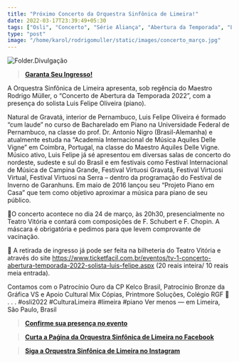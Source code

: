 ```yaml
---
title: "Próximo Concerto da Orquestra Sinfônica de Limeira!"
date: 2022-03-17T23:39:49+05:30
tags: ["Osli", "Concerto", "Série Aliança", "Abertura da Temporada", "Limeira", "2022", "Cultura", "Piano"]
type: "post"
image: "/home/karol/rodrigomuller/static/images/concerto_março.jpg"
---
```


![Folder.Divulgação](/images/concerto_março.jpg "Concerto de Abertura da Temporada - Osli 2022")


> [**Garanta Seu Ingresso!**](<https://www.ticketfacil.com.br/eventos/tv-1-concerto-abertura-temporada-2022-solista-luis-felipe.aspx> "Ticket Fácil") 


A Orquestra Sinfônica de Limeira apresenta, sob regência do Maestro Rodrigo Müller, o “Concerto de Abertura da Temporada 2022”, com a presença do solista Luis Felipe Oliveira (piano).

Natural de Gravatá, interior de Pernambuco, Luis Felipe Oliveira é formado “cum laude” no curso de Bacharelado em Piano na Universidade Federal de Pernambuco, na classe do prof. Dr. Antonio Nigro (Brasil-Alemanha) e atualmente estuda na “Academia Internacional de Música Aquiles Delle Vigne” em Coimbra, Portugal, na classe do Maestro Aquiles Delle Vigne. Músico ativo, Luis Felipe já sé apresentou em diversas salas de concerto do nordeste, sudeste e sul do Brasil e em festivais como Festival Internacional de Música de Campina Grande, Festival Virtuosi Gravatá, Festival Virtuosi Virtual, Festival Virtuosi na Serra – dentro da programação do Festival de Inverno de Garanhuns. Em maio de 2016 lançou seu “Projeto Piano em Casa” que tem como objetivo aproximar a música para piano de seu público.

📍O concerto acontece no dia 24 de março, às 20h30, presencialmente no Teatro Vitória e contará com composições de F. Schubert e F. Chopin. A máscara é obrigatória e pedimos para que levem comprovante de vacinação.

🚨 A retirada de ingresso já pode ser feita na bilheteria do Teatro Vitória e através do site <https://www.ticketfacil.com.br/eventos/tv-1-concerto-abertura-temporada-2022-solista-luis-felipe.aspx> (20 reais inteira/ 10 reais meia entrada).

Contamos com o Patrocínio Ouro da CP Kelco Brasil, Patrocínio Bronze da Gráfica VS e Apoio Cultural Mix Cópias, Printmore Soluções, Colégio RGF 👏
.
.
.
#osli2022 #CulturaLimeira #limeira #piano Ver menos
— em Limeira, São Paulo, Brasil

> [**Confirme sua presença no evento**](<https://web.facebook.com/events/338637441552814/?ref=newsfeed> "Evento - Concerto de Abetura da Temporada 2022 - Orquestra Sinfônica de Limeira") 

> [**Curta a Paǵina da Orquestra Sinfônica de Limeira no Facebook**](<https://web.facebook.com/sinfonicadelimeira> "Evento - Concerto de Abetura da Temporada 2022 - Orquestra Sinfônica de Limeira") 

> [**Siga a Orquestra Sinfônica de Limeira no Instagram**](<https://www.instagram.com/orquestrasinfonicadelimeira/> "Evento - Concerto de Abetura da Temporada 2022 - Orquestra Sinfônica de Limeira") 


